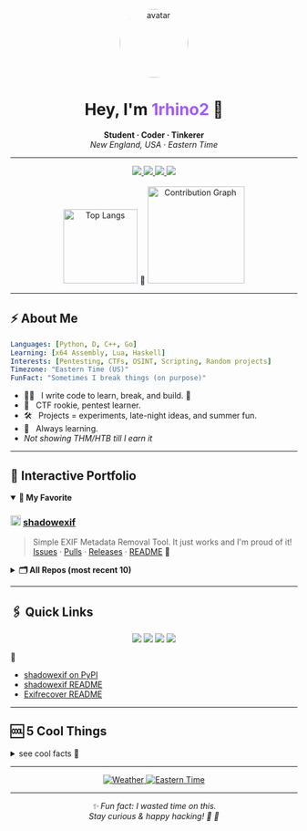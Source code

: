 <!-- PROFILE HEADER -->
<p align="center">
  <img src="https://avatars.githubusercontent.com/u/195818135?v=4" width="120" height="120" alt="avatar" style="border-radius:50%"/>
</p>
<h1 align="center"><b>Hey, I'm <span style="color:#A259FF;">1rhino2</span> 🦏</b></h1>
<p align="center">
  <b>Student · Coder · Tinkerer</b><br>
  <i>New England, USA · Eastern Time</i>
</p>

---

<div align="center">
  <a href="https://github.com/1rhino2?tab=repositories">
    <img src="https://img.shields.io/badge/All%20Repos-24292F?style=for-the-badge&logo=github" />
  </a>
  <a href="https://github.com/1rhino2?tab=stars">
    <img src="https://img.shields.io/badge/Starred-FFD700?style=for-the-badge&logo=star" />
  </a>
  <a href="https://gist.github.com/1rhino2">
    <img src="https://img.shields.io/badge/Gists-00B4D8?style=for-the-badge&logo=markdown" />
  </a>
  <a href="https://pypi.org/user/1rhino2/">
    <img src="https://img.shields.io/badge/PyPI-3776AB?style=for-the-badge&logo=pypi" />
  </a>
</div>

<br>

<div align="center">
  <img src="https://github-readme-stats.vercel.app/api/top-langs/?username=1rhino2&layout=compact&theme=tokyonight&hide_border=true" alt="Top Langs" height="130">
  <span style="color:#20212c">🦏</span>
  <img src="https://github-readme-activity-graph.vercel.app/graph?username=1rhino2&theme=tokyo-night&hide_border=true" alt="Contribution Graph" height="170">
</div>

---

## ⚡ About Me

```yaml
Languages: [Python, D, C++, Go]
Learning: [x64 Assembly, Lua, Haskell]
Interests: [Pentesting, CTFs, OSINT, Scripting, Random projects]
Timezone: "Eastern Time (US)"
FunFact: "Sometimes I break things (on purpose)"
```
- 🧑‍💻 &nbsp; I write code to learn, break, and build. <span style="color:#20212c">🦏</span>
- 🔐 &nbsp; CTF rookie, pentest learner.
- 🛠️ &nbsp; Projects = experiments, late-night ideas, and summer fun.
- 🌱 &nbsp; Always learning.  
- _Not showing THM/HTB till I earn it_  

---

## 🚀 Interactive Portfolio

<details open>
<summary><strong>🌟 My Favorite</strong></summary>

### <img src="https://cdn.jsdelivr.net/gh/devicons/devicon/icons/python/python-original.svg" height="18"/> <a href="https://github.com/1rhino2/shadowexif"><b>shadowexif</b></a>
> Simple EXIF Metadata Removal Tool. It just works and I'm proud of it!  
> <a href="https://github.com/1rhino2/shadowexif/issues">Issues</a> ·
> <a href="https://github.com/1rhino2/shadowexif/pulls">Pulls</a> ·
> <a href="https://github.com/1rhino2/shadowexif/releases">Releases</a> ·
> <a href="https://github.com/1rhino2/shadowexif#readme">README</a>
<span style="color:#21222b">🦏</span>
</details>

<details>
<summary><strong>🗂️ All Repos (most recent 10)</strong></summary>

| Name | Language | Description | ⭐ | Links |
|------|----------|-------------|----|-------|
| [shadowexif](https://github.com/1rhino2/shadowexif) | <img src="https://img.shields.io/badge/Python-3670A0?style=flat-square&logo=python&logoColor=yellow"> | Simple EXIF Metadata Removal Tool | 2 | [Repo](https://github.com/1rhino2/shadowexif) |
| [Quotemaker](https://github.com/1rhino2/Quotemaker) | <img src="https://img.shields.io/badge/Go-00ADD8?style=flat-square&logo=go&logoColor=white"> | I didnt bother to describe thiss. | 0 | [Repo](https://github.com/1rhino2/Quotemaker) |
| [1rhino2](https://github.com/1rhino2/1rhino2) | <img src="https://img.shields.io/badge/Repo-181717?style=flat-square&logo=github"> | My profile repo | 0 | [Repo](https://github.com/1rhino2/1rhino2) |
| [Exifrecover](https://github.com/1rhino2/Exifrecover) | <img src="https://img.shields.io/badge/Python-3670A0?style=flat-square&logo=python&logoColor=yellow"> | A fairly advanced pseudo exif recovery tool. | 0 | [Repo](https://github.com/1rhino2/Exifrecover) |
| [Webhook-spammer](https://github.com/1rhino2/Webhook-spammer) | <img src="https://img.shields.io/badge/Python-3670A0?style=flat-square&logo=python&logoColor=yellow"> | I didnt bother to describe thiss. | 0 | [Repo](https://github.com/1rhino2/Webhook-spammer) |
| [Bluetooth-Scanner](https://github.com/1rhino2/Bluetooth-Scanner) | <img src="https://img.shields.io/badge/D-0A9EDC?style=flat-square&logo=d&logoColor=white"> | I didnt bother to describe thiss. | 0 | [Repo](https://github.com/1rhino2/Bluetooth-Scanner) |
| [word-guess-game](https://github.com/1rhino2/word-guess-game) | <img src="https://img.shields.io/badge/C++-00599C?style=flat-square&logo=c%2b%2b&logoColor=white"> | Just a basic word guessing game. But! You don't know the words, not yet at least. | 0 | [Repo](https://github.com/1rhino2/word-guess-game) |
| [terminal-cpp-calculator](https://github.com/1rhino2/terminal-cpp-calculator) | <img src="https://img.shields.io/badge/C++-00599C?style=flat-square&logo=c%2b%2b&logoColor=white"> | This is a basic C++ Calc, nothing too advanced. | 0 | [Repo](https://github.com/1rhino2/terminal-cpp-calculator) |
| [Proxy-Verifier-Scraper](https://github.com/1rhino2/Proxy-Verifier-Scraper) | <img src="https://img.shields.io/badge/Python-3670A0?style=flat-square&logo=python&logoColor=yellow"> | Scrapes proxies then verifies in working.txt | 0 | [Repo](https://github.com/1rhino2/Proxy-Verifier-Scraper) |
| [Ip-Info-Toolkit](https://github.com/1rhino2/Ip-Info-Toolkit) | <img src="https://img.shields.io/badge/Python-3670A0?style=flat-square&logo=python&logoColor=yellow"> | Simple python OSINT tool for IP info | 0 | [Repo](https://github.com/1rhino2/Ip-Info-Toolkit) |

<p align="right"><a href="https://github.com/1rhino2?tab=repositories"><b>→ See ALL my repositories!</b></a></p>
<span style="color:#23232c">🦏</span>
</details>

---

## 🖇️ Quick Links

<p align="center">
  <a href="https://github.com/1rhino2?tab=repositories"><img src="https://img.shields.io/badge/All%20Repos-24292F?style=for-the-badge&logo=github" /></a>
  <a href="https://github.com/1rhino2?tab=stars"><img src="https://img.shields.io/badge/Starred-FFD700?style=for-the-badge&logo=star" /></a>
  <a href="https://gist.github.com/1rhino2"><img src="https://img.shields.io/badge/Gists-00B4D8?style=for-the-badge&logo=markdown" /></a>
  <a href="https://pypi.org/user/1rhino2/"><img src="https://img.shields.io/badge/PyPI-3776AB?style=for-the-badge&logo=pypi" /></a>
</p>
<span style="color:#23232a">🦏</span>

- [shadowexif on PyPI](https://pypi.org/project/shadowexif/)
- [shadowexif README](https://github.com/1rhino2/shadowexif#readme)
- [Exifrecover README](https://github.com/1rhino2/Exifrecover#readme)

---

## 🆒 5 Cool Things

<details>
<summary>see cool facts 👀</summary>

- 🦞 Lobster rolls rule.
- 🍁 Autumn here is wild.
- ☁️ Four seasons in a week.
- 🫐 Blueberry pie is a must.
- 🌉 Covered bridges everywhere.
<span style="color:#23232a">🦏</span>
</details>

---

<div align="center">
  <a href="https://wttr.in/New+England_2F?format=3">
    <img src="https://wttr.in/New+England_2F?format=3" alt="Weather" />
  </a>
  <a href="https://time.is/ET">
    <img src="https://img.shields.io/badge/Time_ET-1976D2?style=for-the-badge&logo=clockify" alt="Eastern Time" />
  </a>
</div>

---

<p align="center">
  <em>✨ Fun fact: I wasted time on this.<br>
  Stay curious & happy hacking! 🚀 <span style="color:#23232c">🦏</span></em>
</p>

<!--
Auto-updated: 2025-06-26.
Only latest 10 repos shown. For more, see: https://github.com/1rhino2?tab=repositories
-->
